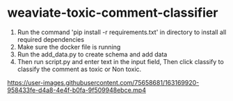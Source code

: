 # weaviate-toxic-comment-classifier
 
1. Run the command 'pip install -r requirements.txt' in directory to install all required dependencies 
2. Make sure the docker file is running 
3. Run the add_data.py to create schema and add data 
4. Then run script.py and enter text in the input field, Then click classify to classify the comment as toxic or Non toxic.



https://user-images.githubusercontent.com/75658681/163169920-958433fe-d4a8-4e4f-b0fa-9f509948ebce.mp4

